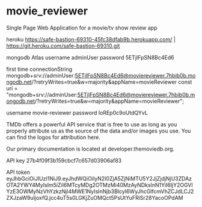 # movie_reviewer
Single Page Web Application for a movie/tv show review app 

heroku
https://safe-bastion-69310-45fc38dfab9b.herokuapp.com/ | https://git.heroku.com/safe-bastion-69310.git

mongodb Atlas
username adminUser
password 5ETjlFpSN8Bc4Ed6

first time connectionString
mongodb+srv://adminUser:5ETjlFpSN8Bc4Ed6@moviereviewer.7hbib0b.mongodb.net/?retryWrites=true&w=majority&appName=movieReviewer
const uri = "mongodb+srv://adminUser:5ETjlFpSN8Bc4Ed6@moviereviewer.7hbib0b.mongodb.net/?retryWrites=true&w=majority&appName=movieReviewer";

username
movie-reviewer
password
IoREp0c9oUtdQYvL

TMDb offers a powerful API service that is free to use as long as you properly attribute us as the source of the data and/or images you use. You can find the logos for attribution here.

Our primary documentation is located at developer.themoviedb.org.

API key
27b4f09f3b159cbcf7c657d03906af83

API token
eyJhbGciOiJIUzI1NiJ9.eyJhdWQiOiIyN2I0ZjA5ZjNiMTU5Y2JjZjdjNjU3ZDAzOTA2YWY4MyIsIm5iZiI6MTcyMDg2OTMzMi40MzAyNDksInN1YiI6IjY2OGVlYzE3OWMyNzVhYzkzNjI4MWE1NyIsInNjb3BlcyI6WyJhcGlfcmVhZCJdLCJ2ZXJzaW9uIjoxfQ.jcc4uT5s0LGKjZuOMQct5PsUtYuFRiSr28YacoOPdAM